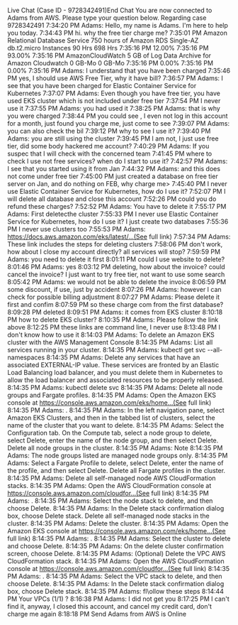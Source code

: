 Live Chat (Case ID - 9728342491)End Chat
You are now connected to Adams from AWS. Please type your question below.
Regarding case 9728342491
7:34:20 PM
Adams:
Hello, my name is Adams. I'm here to help you today.
7:34:43 PM
hi. why the free tier charge me?
7:35:01 PM
Amazon Relational Database Service 750 hours of Amazon RDS Single-AZ db.t2.micro Instances 90 Hrs 698 Hrs
7:35:16 PM
12.00%
7:35:16 PM
93.00%
7:35:16 PM
AmazonCloudWatch 5 GB of Log Data Archive for Amazon Cloudwatch 0 GB-Mo 0 GB-Mo
7:35:16 PM
0.00%
7:35:16 PM
0.00%
7:35:16 PM
Adams:
I understand that you have been charged
7:35:46 PM
yes, I should use AWS Free Tier, why it have bill?
7:36:57 PM
Adams:
I see that you have been charged for Elastic Container Service for Kubernetes
7:37:07 PM
Adams:
Even though you have free tier, you have used EKS cluster which is not included under free tier
7:37:54 PM
I never use it
7:37:55 PM
Adams:
you had used it
7:38:25 PM
Adams:
that is why you were charged
7:38:44 PM
you could see , I even not log in this account for a month, just found you charge me, just come to see
7:39:07 PM
Adams:
you can also check the bil
7:39:12 PM
why to see I use it?
7:39:40 PM
Adams:
you are still using the cluster
7:39:45 PM
I am not, I just use free tier, did some body hackered me account?
7:40:29 PM
Adams:
If you suspec that I will check with the concerned team
7:41:45 PM
where to check I use not free services? when do I start to use it?
7:42:57 PM
Adams:
I see that you started using it from Jan
7:44:32 PM
Adams:
and this does not come under free tier
7:45:00 PM
just created a database on free tier server on Jan, and do nothing on FEB, why charge me>
7:45:40 PM
I never use Elastic Container Service for Kubernetes, how do I use it?
7:52:07 PM
I will delete all database and close this account
7:52:26 PM
could you do refund these charges?
7:52:52 PM
Adams:
You have to delete it
7:55:17 PM
Adams:
First deletecthe cluster
7:55:33 PM
I never use Elastic Container Service for Kubernetes, how do I use it? I just create two databases
7:55:36 PM
I never use clusters too
7:55:53 PM
Adams:
https://docs.aws.amazon.com/eks/latest/...(See full link)
7:57:34 PM
Adams:
These link includes the steps for deleting clusters
7:58:06 PM
don't work, how about I close my account directly? all services will stop?
7:59:59 PM
Adams:
you need to delete it first
8:01:11 PM
could I use website to delete?
8:01:46 PM
Adams:
yes
8:03:12 PM
deleting, how about the invoice? could cancel the invoice? I just want to try free tier, not want to use some search
8:05:42 PM
Adams:
we would not be able to delete the invoice
8:06:59 PM
some discount, if use, just by accident
8:07:26 PM
Adams:
however I can check for possible billing adjustment
8:07:27 PM
Adams:
Please delete it first and confim
8:07:59 PM
so these charge com from the first database?
8:09:28 PM
deleted
8:09:51 PM
Adams:
it comes from EKS cluster
8:10:18 PM
how to delete EKS cluster?
8:10:35 PM
Adams:
Please follow the link above
8:12:25 PM
these links are command line, I never use
8:13:48 PM
I don't know how to use it
8:14:03 PM
Adams:
To delete an Amazon EKS cluster with the AWS Management Console
8:14:35 PM
Adams:
List all services running in your cluster.
8:14:35 PM
Adams:
kubectl get svc --all-namespaces
8:14:35 PM
Adams:
Delete any services that have an associated EXTERNAL-IP value. These services are fronted by an Elastic Load Balancing load balancer, and you must delete them in Kubernetes to allow the load balancer and associated resources to be properly released.
8:14:35 PM
Adams:
kubectl delete svc <service-name>
8:14:35 PM
Adams:
Delete all node groups and Fargate profiles.
8:14:35 PM
Adams:
Open the Amazon EKS console at https://console.aws.amazon.com/eks/home...(See full link)
8:14:35 PM
Adams:
.
8:14:35 PM
Adams:
In the left navigation pane, select Amazon EKS Clusters, and then in the tabbed list of clusters, select the name of the cluster that you want to delete.
8:14:35 PM
Adams:
Select the Configuration tab. On the Compute tab, select a node group to delete, select Delete, enter the name of the node group, and then select Delete. Delete all node groups in the cluster.
8:14:35 PM
Adams:
Note
8:14:35 PM
Adams:
The node groups listed are managed node groups only.
8:14:35 PM
Adams:
Select a Fargate Profile to delete, select Delete, enter the name of the profile, and then select Delete. Delete all Fargate profiles in the cluster.
8:14:35 PM
Adams:
Delete all self-managed node AWS CloudFormation stacks.
8:14:35 PM
Adams:
Open the AWS CloudFormation console at https://console.aws.amazon.com/cloudfor...(See full link)
8:14:35 PM
Adams:
.
8:14:35 PM
Adams:
Select the node stack to delete, and then choose Delete.
8:14:35 PM
Adams:
In the Delete stack confirmation dialog box, choose Delete stack. Delete all self-managed node stacks in the cluster.
8:14:35 PM
Adams:
Delete the cluster.
8:14:35 PM
Adams:
Open the Amazon EKS console at https://console.aws.amazon.com/eks/home...(See full link)
8:14:35 PM
Adams:
.
8:14:35 PM
Adams:
Select the cluster to delete and choose Delete.
8:14:35 PM
Adams:
On the delete cluster confirmation screen, choose Delete.
8:14:35 PM
Adams:
(Optional) Delete the VPC AWS CloudFormation stack.
8:14:35 PM
Adams:
Open the AWS CloudFormation console at https://console.aws.amazon.com/cloudfor...(See full link)
8:14:35 PM
Adams:
.
8:14:35 PM
Adams:
Select the VPC stack to delete, and then choose Delete.
8:14:35 PM
Adams:
In the Delete stack confirmation dialog box, choose Delete stack.
8:14:35 PM
Adams:
fl\ollow these steps
8:14:44 PM
Your VPCs (1/1) ?
8:16:38 PM
Adams:
I did not get you
8:17:25 PM
I can't find it, anyway, I closed this account, and cancel my credit card, don't charge me again
8:18:18 PM
Send
Adams from AWS is Online
